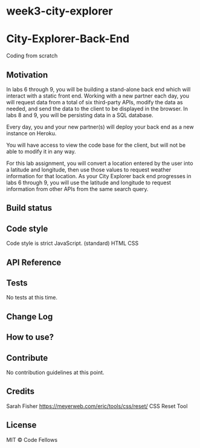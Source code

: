 # week3-city-explorer
# City-Explorer-Back-End
Coding from scratch

## Motivation
In labs 6 through 9, you will be building a stand-alone back end which will interact with a static front end. Working with a new partner each day, you will request data from a total of six third-party APIs, modify the data as needed, and send the data to the client to be displayed in the browser. In labs 8 and 9, you will be persisting data in a SQL database.

Every day, you and your new partner(s) will deploy your back end as a new instance on Heroku.

You will have access to view the code base for the client, but will not be able to modify it in any way.

For this lab assignment, you will convert a location entered by the user into a latitude and longitude, then use those values to request weather information for that location. As your City Explorer back end progresses in labs 6 through 9, you will use the latitude and longitude to request information from other APIs from the same search query.


## Build status



## Code style
Code style is strict JavaScript. (standard)
HTML CSS 

## API Reference


## Tests
No tests at this time. 

## Change Log


## How to use?


## Contribute
No contribution guidelines at this point. 

## Credits
Sarah Fisher 
https://meyerweb.com/eric/tools/css/reset/ CSS Reset Tool

## License
MIT © Code Fellows
